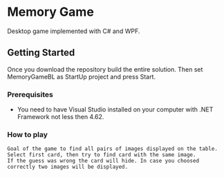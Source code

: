 # Memory Game

Desktop game implemented with C# and WPF. 

## Getting Started

Once you download the repository build the entire solution. Then set MemoryGameBL as StartUp project and press Start.

### Prerequisites

- You need to have Visual Studio installed on your computer with .NET Framework not less then 4.62.

### How to play

```
Goal of the game to find all pairs of images displayed on the table. Select first card, then try to find card with the same image.
If the guess was wrong the card will hide. In case you choosed correctly two images will be displayed.
```
